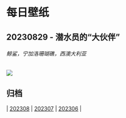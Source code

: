 # 每日壁纸

## 20230829 - 潜水员的“大伙伴”

###### 鲸鲨，宁加洛珊瑚礁，西澳大利亚

![](https://www.bing.com/th?id=OHR.NingalooShark_ZH-CN9014712175_UHD.jpg)

## 归档

| [202308](/202308/README.md)
| [202307](/202307/README.md)
| [202306](/202306/README.md)
|
